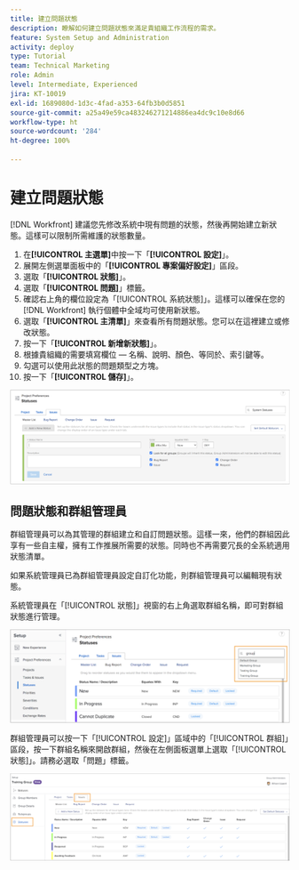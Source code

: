 ```yaml
---
title: 建立問題狀態
description: 瞭解如何建立問題狀態來滿足貴組織工作流程的需求。
feature: System Setup and Administration
activity: deploy
type: Tutorial
team: Technical Marketing
role: Admin
level: Intermediate, Experienced
jira: KT-10019
exl-id: 1689080d-1d3c-4fad-a353-64fb3b0d5851
source-git-commit: a25a49e59ca483246271214886ea4dc9c10e8d66
workflow-type: ht
source-wordcount: '284'
ht-degree: 100%

---
```


# 建立問題狀態

[!DNL Workfront] 建議您先修改系統中現有問題的狀態，然後再開始建立新狀態。這樣可以限制所需維護的狀態數量。

1. 在&#x200B;**[!UICONTROL 主選單]**&#x200B;中按一下「**[!UICONTROL 設定]**」。
1. 展開左側選單面板中的「**[!UICONTROL 專案偏好設定]**」區段。
1. 選取「**[!UICONTROL 狀態]**」。
1. 選取「**[!UICONTROL 問題]**」標籤。
1. 確認右上角的欄位設定為「[!UICONTROL 系統狀態]」。這樣可以確保在您的 [!DNL Workfront] 執行個體中全域均可使用新狀態。
1. 選取「**[!UICONTROL 主清單]**」來查看所有問題狀態。您可以在這裡建立或修改狀態。
1. 按一下「**[!UICONTROL 新增新狀態]**」。
1. 根據貴組織的需要填寫欄位 — 名稱、說明、顏色、等同於、索引鍵等。
1. 勾選可以使用此狀態的問題類型之方塊。
1. 按一下「**[!UICONTROL 儲存]**」。

![「[!UICONTROL 狀態]」頁面上的「新增狀態」視窗](assets/admin-fund-create-issue-status.png)

## 問題狀態和群組管理員

群組管理員可以為其管理的群組建立和自訂問題狀態。這樣一來，他們的群組因此享有一些自主權，擁有工作推展所需要的狀態。同時也不再需要冗長的全系統適用狀態清單。

如果系統管理員已為群組管理員設定自訂化功能，則群組管理員可以編輯現有狀態。

系統管理員在「[!UICONTROL 狀態]」視窗的右上角選取群組名稱，即可對群組狀態進行管理。

![「[!UICONTROL 狀態]」頁面上的群組清單選單](assets/admin-fund-change-group-master-list.png)

群組管理員可以按一下「[!UICONTROL 設定]」區域中的「[!UICONTROL 群組]」區段，按一下群組名稱來開啟群組，然後在左側面板選單上選取「[!UICONTROL 狀態]」。請務必選取「問題」標籤。

![[!UICONTROL 狀態]區段，位於[!UICONTROL 群組]頁面](assets/admin-fund-group-issue-statuses.png)

<!---
For detailed information on how managing statuses can be done by group administrators, see these articles:
Create and customize group statuses
Group administrators
--->

<!---
learn more URLs
Issue statuses
Create and customize system-wide statuses
--->
